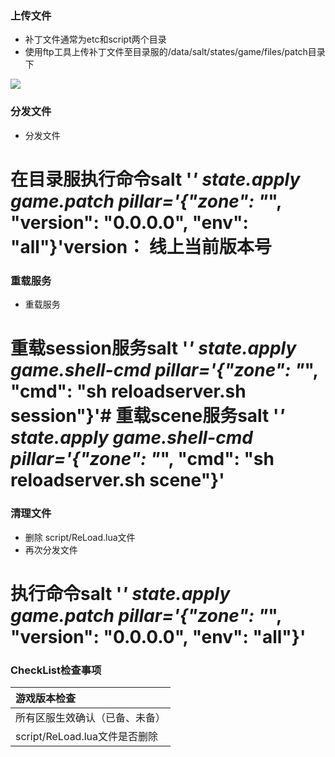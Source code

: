 ### 上传文件
+ 补丁文件通常为etc和script两个目录
+ 使用ftp工具上传补丁文件至目录服的/data/salt/states/game/files/patch目录下

![](https://cdn.nlark.com/yuque/0/2024/png/43288467/1713176885000-3ba874af-0ee3-49fc-851d-b506f887ee62.png)

### 分发文件
+ 分发文件

# 在目录服执行命令salt '*' state.apply game.patch pillar='{"zone": "*", "version": "0.0.0.0",  "env": "all"}'version： 线上当前版本号

### 重载服务
+ 重载服务

# 重载session服务salt '*' state.apply game.shell-cmd pillar='{"zone": "*", "cmd": "sh reloadserver.sh session"}'# 重载scene服务salt '*' state.apply game.shell-cmd pillar='{"zone": "*", "cmd": "sh reloadserver.sh scene"}'

### 清理文件
+ 删除 script/ReLoad.lua文件
+ 再次分发文件

# 执行命令salt '*' state.apply game.patch pillar='{"zone": "*", "version": "0.0.0.0",  "env": "all"}'

### CheckList检查事项
| 游戏版本检查 |
| :--- |
| 所有区服生效确认（已备、未备） |
| script/ReLoad.lua文件是否删除 |


